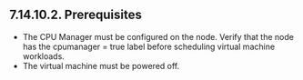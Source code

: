 ## 7.14.10.2. Prerequisites

- The CPU Manager must be configured on the node. Verify that the node has the cpumanager = true label before scheduling virtual machine workloads.
- The virtual machine must be powered off.

